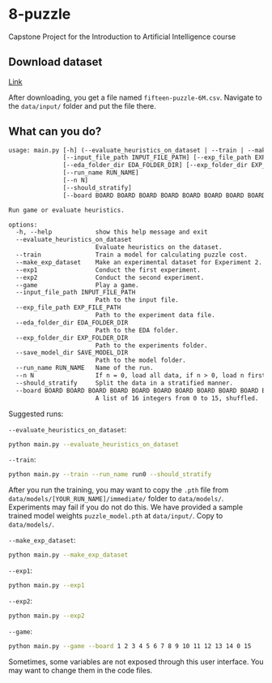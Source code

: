 # 8-puzzle

 Capstone Project for the Introduction to Artificial Intelligence course

## Download dataset

[Link](https://drive.google.com/uc?export=download&id=1sAhDL847ku-mo3C-LyMCb5-QYdAta8HQ)

After downloading, you get a file named `fifteen-puzzle-6M.csv`. Navigate to the `data/input/` folder and put the file there.

## What can you do?

```default
usage: main.py [-h] (--evaluate_heuristics_on_dataset | --train | --make_exp_dataset | --exp1 | --exp2 | --game) 
               [--input_file_path INPUT_FILE_PATH] [--exp_file_path EXP_FILE_PATH] 
               [--eda_folder_dir EDA_FOLDER_DIR] [--exp_folder_dir EXP_FOLDER_DIR] [--save_model_dir SAVE_MODEL_DIR] 
               [--run_name RUN_NAME] 
               [--n N]
               [--should_stratify] 
               [--board BOARD BOARD BOARD BOARD BOARD BOARD BOARD BOARD BOARD BOARD BOARD BOARD BOARD BOARD BOARD BOARD]

Run game or evaluate heuristics.

options:
  -h, --help            show this help message and exit
  --evaluate_heuristics_on_dataset
                        Evaluate heuristics on the dataset.
  --train               Train a model for calculating puzzle cost.
  --make_exp_dataset    Make an experimental dataset for Experiment 2.
  --exp1                Conduct the first experiment.
  --exp2                Conduct the second experiment.
  --game                Play a game.
  --input_file_path INPUT_FILE_PATH
                        Path to the input file.
  --exp_file_path EXP_FILE_PATH
                        Path to the experiment data file.
  --eda_folder_dir EDA_FOLDER_DIR
                        Path to the EDA folder.
  --exp_folder_dir EXP_FOLDER_DIR
                        Path to the experiments folder.
  --save_model_dir SAVE_MODEL_DIR
                        Path to the model folder.
  --run_name RUN_NAME   Name of the run.
  --n N                 If n = 0, load all data, if n > 0, load n first rows from data.
  --should_stratify     Split the data in a stratified manner.
  --board BOARD BOARD BOARD BOARD BOARD BOARD BOARD BOARD BOARD BOARD BOARD BOARD BOARD BOARD BOARD BOARD
                        A list of 16 integers from 0 to 15, shuffled.
```

Suggested runs:

`--evaluate_heuristics_on_dataset`:

```bash
python main.py --evaluate_heuristics_on_dataset
```

`--train`:

```bash
python main.py --train --run_name run0 --should_stratify
```

After you run the training, you may want to copy the `.pth` file from `data/models/[YOUR_RUN_NAME]/immediate/` folder to `data/models/`.
Experiments may fail if you do not do this.
We have provided a sample trained model weights `puzzle_model.pth` at `data/input/`. Copy to `data/models/`.

`--make_exp_dataset`:

```bash
python main.py --make_exp_dataset 
```

`--exp1`:

```bash
python main.py --exp1
```

`--exp2`:

```bash
python main.py --exp2
```

`--game`:

```bash
python main.py --game --board 1 2 3 4 5 6 7 8 9 10 11 12 13 14 0 15
```

Sometimes, some variables are not exposed through this user interface. You may want to change them in the code files.
